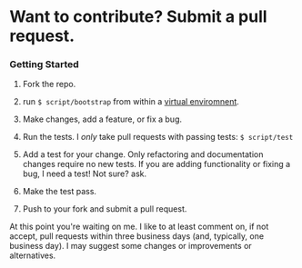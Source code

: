 # Want to contribute? Submit a pull request.

### Getting Started

1. Fork the repo.

2. run `$ script/bootstrap` from within a [virtual enviromnent](https://virtualenv.pypa.io/en/latest/).

3. Make changes, add a feature, or fix a bug.

4. Run the tests. I _only_ take pull requests with passing tests: `$ script/test`

5. Add a test for your change. Only refactoring and documentation changes
require no new tests. If you are adding functionality or fixing a bug, I need
a test!  Not sure? ask.

6. Make the test pass.

7. Push to your fork and submit a pull request.


At this point you're waiting on me. I like to at least comment on, if not
accept, pull requests within three business days (and, typically, one business
day). I may suggest some changes or improvements or alternatives.